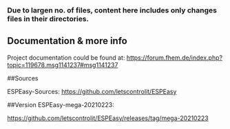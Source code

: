 ### Due to largen no. of files, content here includes only changes files in their directories.

## Documentation & more info
Project documentation could be found at: https://forum.fhem.de/index.php?topic=119678.msg1141237#msg1141237

##Sources

ESPEasy-Sources: https://github.com/letscontrolit/ESPEasy

##Version ESPEasy-mega-20210223: 

https://github.com/letscontrolit/ESPEasy/releases/tag/mega-20210223


